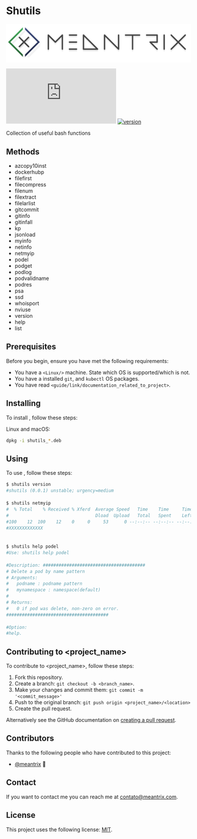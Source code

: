 # Shutils


![logo](logo-meantrix/header.png)

<!--- These are examples. See https://shields.io for others or to customize this set of shields. You might want to include dependencies, project status and licence info here --->
![GitHub repo size](https://img.shields.io/github/repo-size/scottydocs/README-template.md)
[![version](https://img.shields.io/badge/version-0.0.1-green.svg)](https://semver.org)


Collection of useful bash functions

## Methods

* azcopy10inst
* dockerhubp
* filefirst
* filecompress
* filenum
* filextract
* filelarlist
* gitcommit
* gitinfo
* gitinfall
* kp
* jsonload
* myinfo
* netinfo
* netmyip
* podel
* podget
* podlog
* podvalidname
* podres
* psa
* ssd
* whoisport
* nviuse
* version
* help
* list


## Prerequisites

Before you begin, ensure you have met the following requirements:
<!--- These are just example requirements. Add, duplicate or remove as required --->
* You have a `<Linux/>` machine. State which OS is supported/which is not.
* You have a installed `git`, and `kubectl` OS packages.
* You have read `<guide/link/documentation_related_to_project>`.

## Installing <shutils>

To install <shutils>, follow these steps:

Linux and macOS:

```bash
dpkg -i shutils_*.deb
```

## Using <shutils>

To use <shutils>, follow these steps:

```bash
$ shutils version
#shutils (0.0.1) unstable; urgency=medium

$ shutils netmyip
#  % Total    % Received % Xferd  Average Speed   Time    Time     Time  Current
#                                 Dload  Upload   Total   Spent    Left  Speed
#100    12  100    12    0     0     53      0 --:--:-- --:--:-- --:--:--    54
#XXXXXXXXXXXXX


$ shutils help podel
#Use: shutils help podel

#Description: #######################################
# Delete a pod by name pattern
# Arguments:
#   podname : podname pattern
#   mynamespace : namespace(default)
#
# Returns:
#   0 if pod was delete, non-zero on error.
#######################################

#Option:
#help.

```
## Contributing to <project_name>
<!--- If your README is long or you have some specific process or steps you want contributors to follow, consider creating a separate CONTRIBUTING.md file--->
To contribute to <project_name>, follow these steps:

1. Fork this repository.
2. Create a branch: `git checkout -b <branch_name>`.
3. Make your changes and commit them: `git commit -m '<commit_message>'`
4. Push to the original branch: `git push origin <project_name>/<location>`
5. Create the pull request.

Alternatively see the GitHub documentation on [creating a pull request](https://help.github.com/en/github/collaborating-with-issues-and-pull-requests/creating-a-pull-request).

## Contributors

Thanks to the following people who have contributed to this project:

* [@meantrix](https://github.com/meantrix) 📖

## Contact

If you want to contact me you can reach me at <contato@meantrix.com>.

## License

This project uses the following license: [MIT](LICENSE.md).

